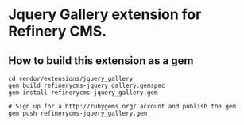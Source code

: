 # Jquery Gallery extension for Refinery CMS.

## How to build this extension as a gem

    cd vendor/extensions/jquery_gallery
    gem build refinerycms-jquery_gallery.gemspec
    gem install refinerycms-jquery_gallery.gem

    # Sign up for a http://rubygems.org/ account and publish the gem
    gem push refinerycms-jquery_gallery.gem